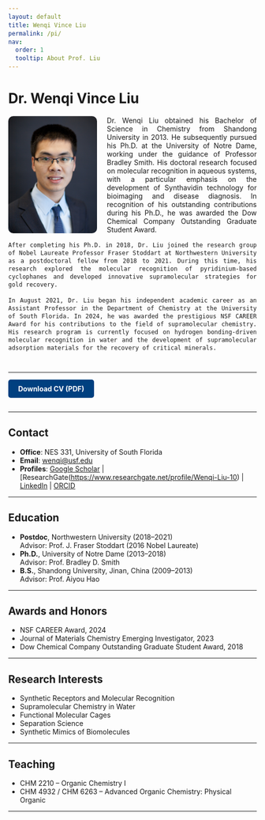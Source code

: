 ```yaml
---
layout: default
title: Wenqi Vince Liu
permalink: /pi/
nav:
  order: 1
  tooltip: About Prof. Liu
---
```


# Dr. Wenqi Vince Liu

<div style="overflow: auto; margin-top: 1em; margin-bottom: 2em;">

  <img src="/assets/images/wenqi-liu.jpg" alt="Wenqi Vince Liu" style="float: left; width: 180px; margin-right: 20px; margin-bottom: 10px; border-radius: 10px;">

  <div style="text-align: justify;">
    Dr. Wenqi Liu obtained his Bachelor of Science in Chemistry from Shandong University in 2013. He subsequently pursued his Ph.D. at the University of Notre Dame, working under the guidance of Professor Bradley Smith. His doctoral research focused on molecular recognition in aqueous systems, with a particular emphasis on the development of Synthavidin technology for bioimaging and disease diagnosis. In recognition of his outstanding contributions during his Ph.D., he was awarded the Dow Chemical Company Outstanding Graduate Student Award. 

    After completing his Ph.D. in 2018, Dr. Liu joined the research group of Nobel Laureate Professor Fraser Stoddart at Northwestern University as a postdoctoral fellow from 2018 to 2021. During this time, his research explored the molecular recognition of pyridinium-based cyclophanes and developed innovative supramolecular strategies for gold recovery. 

    In August 2021, Dr. Liu began his independent academic career as an Assistant Professor in the Department of Chemistry at the University of South Florida. In 2024, he was awarded the prestigious NSF CAREER Award for his contributions to the field of supramolecular chemistry. His research program is currently focused on hydrogen bonding-driven molecular recognition in water and the development of supramolecular adsorption materials for the recovery of critical minerals.
  </div>

</div>

---

<a href="/assets/docs/Liu_CV.pdf" download style="display: inline-block; background-color: #004080; color: white; padding: 10px 20px; border-radius: 5px; text-decoration: none; font-weight: bold; margin-bottom: 1em;">
  Download CV (PDF)
</a>

---

## Contact

-  **Office**: NES 331, University of South Florida  
-  **Email**: [wenqi@usf.edu](mailto:wenqi@usf.edu)  
-  **Profiles**: [Google Scholar](https://scholar.google.com/citations?user=CRlR3ngAAAAJ&hl=en) | [ResearchGate(https://www.researchgate.net/profile/Wenqi-Liu-10) | [LinkedIn](https://www.linkedin.com/in/wenqi-liu-a8831594/) | [ORCID](https://orcid.org/0000-0001-6408-0204)

---

## Education

- **Postdoc**, Northwestern University (2018–2021)  
  Advisor: Prof. J. Fraser Stoddart (2016 Nobel Laureate)
- **Ph.D.**, University of Notre Dame (2013–2018)  
  Advisor: Prof. Bradley D. Smith
- **B.S.**, Shandong University, Jinan, China (2009–2013)  
  Advisor: Prof. Aiyou Hao

---

## Awards and Honors

- NSF CAREER Award, 2024  
- Journal of Materials Chemistry Emerging Investigator, 2023  
- Dow Chemical Company Outstanding Graduate Student Award, 2018

---

## Research Interests

- Synthetic Receptors and Molecular Recognition  
- Supramolecular Chemistry in Water  
- Functional Molecular Cages  
- Separation Science  
- Synthetic Mimics of Biomolecules

---

## Teaching

- CHM 2210 – Organic Chemistry I  
- CHM 4932 / CHM 6263 – Advanced Organic Chemistry: Physical Organic

---
